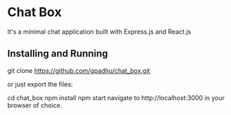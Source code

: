 # Chat Box
It's a minimal chat application built with Express.js and React.js

## Installing and Running
git clone https://github.com/gpadhu/chat_box.git

or just export the files:

cd chat_box
npm install
npm start
navigate to http://localhost:3000 in your browser of choice.
